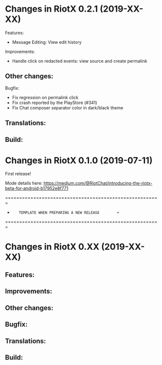 Changes in RiotX 0.2.1 (2019-XX-XX)
===================================================

Features:
 - Message Editing: View edit history

Improvements:
 - Handle click on redacted events: view source and create permalink

Other changes:
 -

Bugfix:
 - Fix regression on permalink click
 - Fix crash reported by the PlayStore (#341)
 - Fix Chat composer separator color in dark/black theme

Translations:
 -

Build:
 -



Changes in RiotX 0.1.0 (2019-07-11)
===================================================

First release!

Mode details here: https://medium.com/@RiotChat/introducing-the-riotx-beta-for-android-b17952e8f771


=======================================================
+        TEMPLATE WHEN PREPARING A NEW RELEASE        +
=======================================================


Changes in RiotX 0.XX (2019-XX-XX)
===================================================

Features:
 -

Improvements:
 -

Other changes:
 -

Bugfix:
 -

Translations:
 -

Build:
 -

